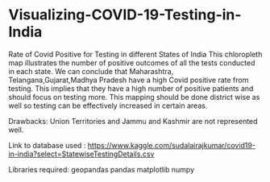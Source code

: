 # Visualizing-COVID-19-Testing-in-India
Rate of Covid Positive for Testing in different States of India
This chloropleth map illustrates the number of positive outcomes of all the tests conducted in each state. 
We can conclude that Maharashtra, Telangana,Gujarat,Madhya Pradesh have a high Covid positive rate from testing. This implies that they have a high number of positive patients and should focus on testing more. 
This mapping should be done district wise as well so testing can be effectively increased in certain areas. 

Drawbacks: 
Union Territories and Jammu and Kashmir are not represented well.

Link to database used : 
https://www.kaggle.com/sudalairajkumar/covid19-in-india?select=StatewiseTestingDetails.csv

Libraries required:
geopandas
pandas
matplotlib
numpy
